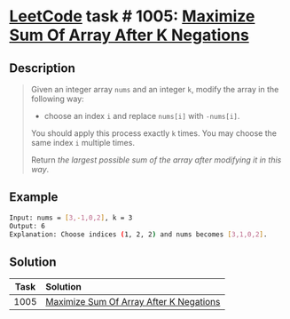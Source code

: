# [LeetCode][leetcode] task # 1005: [Maximize Sum Of Array After K Negations][task]

Description
-----------

> Given an integer array `nums` and an integer `k`, modify the array in the following way:
> * choose an index `i` and replace `nums[i]` with `-nums[i]`.
>
> You should apply this process exactly `k` times. You may choose the same index `i` multiple times.
> 
> Return _the largest possible sum of the array after modifying it in this way_.

Example
-------

```sh
Input: nums = [3,-1,0,2], k = 3
Output: 6
Explanation: Choose indices (1, 2, 2) and nums becomes [3,1,0,2].
```

Solution
--------

| Task | Solution                                            |
|:----:|:----------------------------------------------------|
| 1005 | [Maximize Sum Of Array After K Negations][solution] |


[leetcode]: <http://leetcode.com/>
[task]: <https://leetcode.com/problems/maximize-sum-of-array-after-k-negations/>
[solution]: <https://github.com/wellaxis/praxis-leetcode/blob/main/src/main/java/com/witalis/praxis/leetcode/task/h11/p1005/option/Practice.java>
